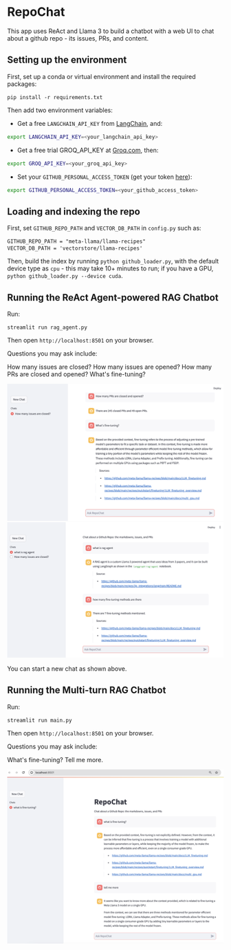 # RepoChat
This app uses ReAct and Llama 3 to build a chatbot with a web UI to chat about a github repo - its issues, PRs, and content.

## Setting up the environment

First, set up a conda or virtual environment and install the required packages:
```
pip install -r requirements.txt
```

Then add two environment variables:
* Get a free `LANGCHAIN_API_KEY` from [LangChain](https://smith.langchain.com/), and:
```bash
export LANGCHAIN_API_KEY=<your_langchain_api_key>
```
* Get a free trial GROQ_API_KEY at [Groq.com](https://groq.com/), then:
```bash
export GROQ_API_KEY=<your_groq_api_key>
```

* Set your `GITHUB_PERSONAL_ACCESS_TOKEN` (get your token [here](https://github.com/settings/tokens)):
```bash
export GITHUB_PERSONAL_ACCESS_TOKEN=<your_github_access_token>
```

## Loading and indexing the repo

First, set `GITHUB_REPO_PATH` and `VECTOR_DB_PATH` in `config.py` such as:
```
GITHUB_REPO_PATH = "meta-llama/llama-recipes"
VECTOR_DB_PATH = 'vectorstore/llama-recipes'
```

Then, build the index by running `python github_loader.py`, with the default device type as `cpu` - this may take 10+ minutes to run; if you have a GPU, `python github_loader.py --device cuda`.

## Running the ReAct Agent-powered RAG Chatbot

Run:
```
streamlit run rag_agent.py
```

Then open `http://localhost:8501` on your browser.

Questions you may ask include:

How many issues are closed?
How many issues are opened?
How many PRs are closed and opened?
What's fine-tuning?

![](react_rag1.png)
![](react_rag2.png)

You can start a new chat as shown above.

## Running the Multi-turn RAG Chatbot

Run:
```
streamlit run main.py
```
Then open `http://localhost:8501` on your browser.

Questions you may ask include:

What's fine-tuning?
Tell me more.

![](main.png)
